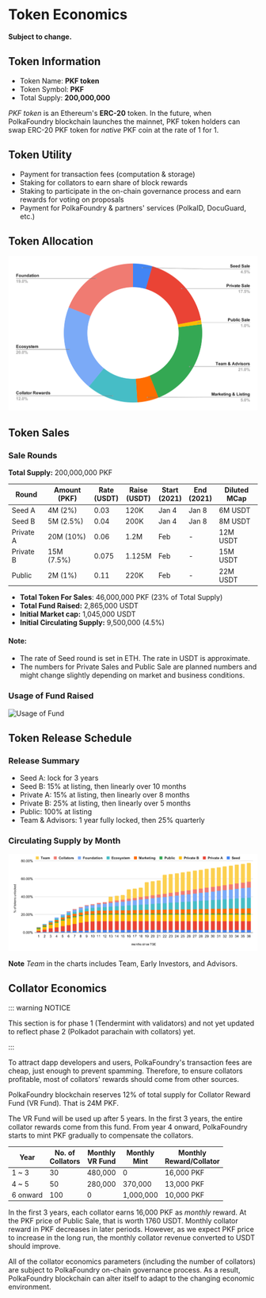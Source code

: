 # Token Economics

__Subject to change.__

## Token Information

- Token Name: __PKF token__
- Token Symbol: __PKF__
- Total Supply: __200,000,000__

_PKF token_ is an Ethereum's __ERC-20__ token. In the future, when PolkaFoundry blockchain launches the mainnet, PKF token holders can swap ERC-20 PKF token for _native_ PKF coin at the rate of 1 for 1.

## Token Utility

- Payment for transaction fees (computation & storage)
- Staking for collators to earn share of block rewards
- Staking to participate in the on-chain governance process and earn rewards for voting on proposals
- Payment for PolkaFoundry & partners' services (PolkaID, DocuGuard, etc.)

## Token Allocation

![Token Allocation](./alloc.svg)

## Token Sales
### Sale Rounds
__Total Supply:__ 200,000,000 PKF

| Round | Amount<br>(PKF) | Rate<br>(USDT) | Raise<br>(USDT) | Start<br>(2021) | End<br>(2021) | Diluted<br>MCap<br> |
|-------|--------|------|-------|-------|-----|----|
| Seed A | 4M (2%) | 0.03 | 120K | Jan 4 | Jan 8 | 6M USDT |
| Seed B | 5M (2.5%) | 0.04 | 200K | Jan 4 | Jan 8 | 8M USDT |
| Private A | 20M (10%) | 0.06 | 1.2M | Feb | - | 12M USDT |
| Private B | 15M (7.5%) | 0.075 | 1.125M | Feb | - | 15M USDT |
| Public | 2M (1%) | 0.11 | 220K | Feb | - | 22M USDT |

- __Total Token For Sales__: 46,000,000 PKF (23% of Total Supply)
- __Total Fund Raised:__ 2,865,000 USDT
- __Initial Market cap:__ 1,045,000 USDT
- __Initial Circulating Supply:__ 9,500,000 (4.5%)

#### Note:
- The rate of Seed round is set in ETH. The rate in USDT is approximate.
- The numbers for Private Sales and Public Sale are planned numbers and might change slightly depending on market and business conditions.

### Usage of Fund Raised

![Usage of Fund](./fund.svg)

## Token Release Schedule

### Release Summary
- Seed A: lock for 3 years
- Seed B: 15% at listing, then linearly over 10 months
- Private A: 15% at listing, then linearly over 8 months
- Private B: 25% at listing, then linearly over 5 months
- Public: 100% at listing
- Team & Advisors: 1 year fully locked, then 25% quarterly

### Circulating Supply by Month
![Circulating Suply](./circulating.svg)

**Note** _Team_ in the charts includes Team, Early Investors, and Advisors.

## Collator Economics

::: warning NOTICE

This section is for phase 1 (Tendermint with validators) and not yet updated to reflect phase 2 (Polkadot parachain with collators) yet.

:::

To attract dapp developers and users, PolkaFoundry's transaction fees are cheap, just enough to prevent spamming. Therefore, to ensure collators profitable, most of collators' rewards should come from other sources.

PolkaFoundry blockchain reserves 12% of total supply for Collator Reward Fund (VR Fund). That is 24M PKF.

The VR Fund will be used up after 5 years. In the first 3 years, the entire collator rewards come from this fund. From year 4 onward, PolkaFoundry starts to mint PKF gradually to compensate the collators.

| Year | No. of<br>Collators | Monthly<br>VR Fund | Monthly<br>Mint | Monthly<br>Reward/Collator |
|------|------------|-----|------|-------|
| 1 ~ 3| 30 | 480,000 | 0 | 16,000 PKF |
| 4 ~ 5| 50 |  280,000 | 370,000 | 13,000 PKF |
| 6 onward | 100 | 0 | 1,000,000 | 10,000 PKF |

In the first 3 years, each collator earns 16,000 PKF as _monthly_ reward. At the PKF price of Public Sale, that is worth 1760 USDT. Monthly collator reward in PKF decreases in later periods. However, as we expect PKF price to increase in the long run, the monthly collator revenue converted to USDT should improve.

All of the collator economics parameters (including the number of collators) are subject to PolkaFoundry on-chain governance process. As a result, PolkaFoundry blockchain can alter itself to adapt to the changing economic environment.
